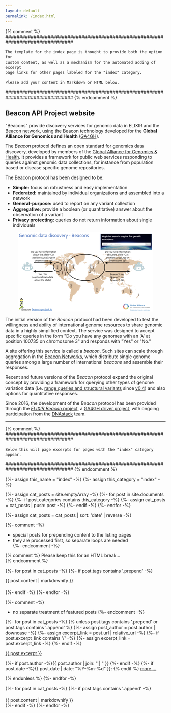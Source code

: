 ```yaml
---
layout: default
permalink: /index.html
---
```


{% comment %}
################################################################################
	
	The template for the index page is thought to provide both the option for
	custom content, as well as a mechanism for the automated adding of excerpt
	page links for other pages labeled for the "index" category.
	
	Please add your content in Markdown or HTML below.

################################################################################
{% endcomment %}


## Beacon API Project website

"Beacons" provide discovery services for genomic data in ELIXIR and the 
[Beacon network](http://beacon-network.org), using the Beacon technology 
developed for the __Global Alliance for Genomics and Health__ 
([GA4GH](https://www.ga4gh.org/)).

The _Beacon_ protocol defines an open standard for genomics data discovery, 
developed by members of the 
[Global Alliance for Genomics &amp; Health](http://genomicsandhealth.org).
It provides a framework for public web services responding to queries against
genomic data collections, for instance from population based or disease specific
genome repositories.

<!--more-->

The Beacon protocol has been designed to be:

* **Simple:** focus on robustness and easy implementation
* **Federated:** maintained by individual organizations and assembled into a network
* **General-purpose:** used to report on any variant collection
* **Aggregative:** provide a boolean (or quantitative) answer about the observation of a variant
* **Privacy protecting:** queries do not return information about single individuals

<figure>
<img src="/assets/img/beacon-discovery.png" alt="Beacon network"/>
</figure>

The initial version of the _Beacon_ protocol had been developed to test the 
willingness and ability of international genome resources to share genomic data 
in a highly simplified context. The service was designed to accept specific 
queries in the form "Do you have any genomes with an 'A' at position 100735 on 
chromosome 3" and responds with "Yes" or "No."

A site offering this service is called a _beacon_. Such sites can scale through 
aggregation in the [Beacon Networks](/categories/network.html), which distribute
single genome queries among a large number of international _beacons_ and
assemble their responses.

Recent and future versions of the _Beacon_ protocol expand the original concept
by providing a framework for querying other types of genome variation data
(i.e. [range queries and structural variants](/howto/range-queries.html) since 
[v0.4](/specification/release-v0.4.html)) and also options for quantitative
responses.

Since 2016, the development of the _Beacon_ protocol has been provided through 
the [_ELIXIR Beacon_ project](https://www.elixir-europe.org/about-us/implementation-studies/beacons),
a [GA4GH driver project](https://www.ga4gh.org/howwework/driver-projects.html),
with ongoing participation from the  [DNAstack](https://dnastack.com) team.

----

{% comment %}
################################################################################

	Below this will page excerpts for pages with the "index" category appear.

################################################################################
{% endcomment %}

{%- assign this_name = "index" -%}
{%- assign this_category = "index" -%}

{%- assign cat_posts = site.emptyArray -%}
{%- for post in site.documents -%}
  {%- if post.categories contains this_category -%}
    {%- assign cat_posts = cat_posts | push: post -%}
  {%- endif -%}
{%- endfor -%}

{%- assign cat_posts = cat_posts | sort: 'date' | reverse -%}

{%- comment -%}
  * special posts for prepending content to the listing pages
  * they are processed first, so separate loops are needed  
{%- endcomment -%}

{% comment %}
	Please keep this for an HTML break...	
{% endcomment %}

{%- for post in cat_posts -%}
  {%- if post.tags contains '.prepend' -%}
<div style="margin-bottom: 20px;">
{{ post.content | markdownify }}
</div>
  {%- endif -%}
{%- endfor -%}

{%- comment -%}
  * no separate treatment of featured posts
{%- endcomment -%}

{%- for post in cat_posts -%}
  {% unless post.tags contains '.prepend' or post.tags contains '.append' %} 
    {%- assign post_author = post.author | downcase -%}
    {%- assign excerpt_link = post.url | relative_url -%}
    {%- if post.excerpt_link contains '/' -%}
      {%- assign excerpt_link = post.excerpt_link -%}
    {%- endif -%}
<div class="excerpt">
<a href="{{ excerpt_link }}">{{ post.excerpt }}</a>
  <p class="footnote">
    {%- if post.author -%}{{ post.author | join: " | " }}&nbsp;{%- endif -%}
    {%- if post.date -%}{{ post.date | date: "%Y-%m-%d" }}: {% endif %}
 <a href="{{ excerpt_link }}">more ...</a>
  </p>
</div>
  {% endunless %}  
{%- endfor -%}

{%- for post in cat_posts -%}
  {%- if post.tags contains '.append' -%}
<div style="margin-top: 20px;">
{{ post.content | markdownify }}
</div>
  {%- endif -%}
{%- endfor -%}


